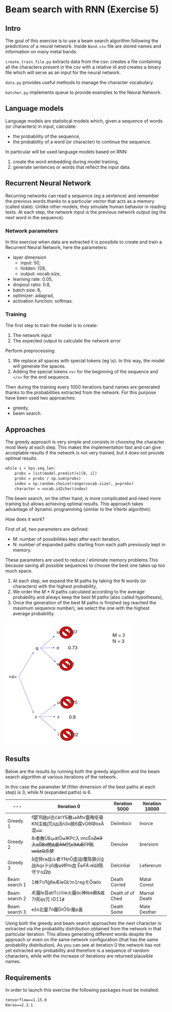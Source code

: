 # Beam search with RNN (Exercise 5)

## Intro
The goal of this exercise is to use a beam search algorithm following the predictions of a neural network.
Inside `Band.csv` file are stored names and information on many metal bands. 

`create_train_file.py` extracts data from the csv: creates a file containing all the characters present in the csv 
with a relative id and creates a binary file which will serve as an input for the neural network.

`data.py` provides useful methods to manage the character vocabulary.

`batcher.py` implements queue to provide examples to the Neural Network.

## Language models
Language models are statistical models which, given a sequence of words (or characters) in input, calculate:
- the probability of the sequence,
- the probability of a word (or character) to continue the sequence.

In particular will be used language models based on RNN:
1. create the word embedding during model training,
2. generate sentences or words that reflect the input data.

## Recurrent Neural Network
Recurring networks can read a sequence (eg a sentence) and remember the previous words thanks to 
a particular vector that acts as a memory (called state).
Unlike other models, they simulate human behavior in reading texts.
At each step, the network input is the previous network output (eg the next word in the sequence).

### Network parameters
In this exercise when data are extracted it is possibile to create and train a Recurrent Neural Network, here the parameters:
- layer dimension
    - input: 50,
    - hidden: 128,
    - output: vocab.size,
- learning rate: 0.05,
- dropout ratio: 0.8,
- batch size: 8,
- optimizer: adagrad,
- activation function: softmax.

### Training
The first step to train the model is to create:
1. The network input
2. The expected output to calculate the network error

Perform preprocessing:
1. We replace all spaces with special tokens (eg \s). In this way, the model will generate the spaces.
2. Adding the special tokens `<s>` for the beginning of the sequence and `</s>` for the end sequence.

Then during the training every 1000 iterations band names are generated thanks to the probabilities extracted from the network. 
For this purpose have been used two approaches:
- greedy,
- beam search.

## Approaches
The greedy approach is very simple and consists in choosing the character most likely at each step.
This makes the implementation fast and can give acceptable results if the network is not very trained, 
but it does not provide optimal results.

```
while i < hps.seq_len:
    probs = list(model.predict(x)[0, i])
    probs = probs / np.sum(probs)
    index = np.random.choice(range(vocab.size), p=probs)
    character = vocab.id2char(index)
```

The beam search, on the other hand, is more complicated and need more training but allows achieving optimal results.
This approach takes advantage of dynamic programming (similar to the Viterbi algorithm).


How does it work?

First of all, two parameters are defined:
- M: number of possibilities kept after each iteration,
- N: number of expanded paths starting from each path previously kept in memory.

These parameters are used to reduce / eliminate memory problems.This because saving all possible sequences to choose the best one 
takes up too much space.

1. At each step, we expand the M paths by taking the N words (or characters) with the highest probability,
2. We order the *M * N* paths calculated according to the average probability and always keep the best M paths (also called hypotheses),
3. Once the generation of the best M paths is finished (eg reached the maximum sequence number), 
we select the one with the highest average probability.

![Beam search](../../assets/Beam_search.png)

## Results

Below are the results by running both the greedy algorithm and the beam search algorithm at various iterations of the network.

In this case the parameter *M* (filter dimension of the best paths at each step) is 3, while *N* (expanded paths) is 6.

| --- | Iteration 0 | Iteration 5000 | Iteration 10000 |
| --- | --- | --- | --- |
| Greedy 1 | f猿'ิR謎pا古ćäтYБ散هьМtv靈晦呕昏KN注痋j咒óд活ṅЗн脱6腐νÜθIØόхÂ混هш | Deiinitocii</s> | Inorce</s> |
| Greedy 2 | 8ו者散ÜБمוátÖыЖPć入วmсÊo<s>ZиЭ入sŐВป閃Δ虐ÄM咒κЭΑÆΓP陈uкāzQ杀梦 | Denulse</s> | brersiom</s> |
| Greedy 3 | å症猝ra战ル者YNлÖ虚战і覆陈鉄ō]ğ战Аqхテÿő痋שИРm血 ÊשFÁวéШł陈守テαДłр | Delcirilial</s> | Lefererum</s> |
| Beam search 1 | 1神7τЛğ6eÆieGŁלn1гegモŐœїo</s> | Death Corred</s> | Matal Corest</s> |
| Beam search 2 | Æ霾l­e苔atiТc川ie火霾òc神tbe藓&痋7t死ęs咒 rD11ɇ</s> | Death of of Ched</s> | Marnal Death</s> |
| Beam search 3 |  ežo北靈7n霾DrÖSr屠p彘</s> | Death Some</s> | Mate Desther</s> |

Using both the greedy and beam search approaches the next character is extracted via the probability distribution 
obtained from the network in that particular iteration.
This allows generating different words despite the approach or even on the same network configuration (that has the same probability distribution).
As you can see at iteration 0 the network has not yet extracted any probability and therefore is a sequence of random characters, 
while with the increase of iterations are returned plausible names.

## Requirements
In order to launch this exercise the following packages must be installed:
```
tensorflow==1.15.0
Keras==2.3.1
```